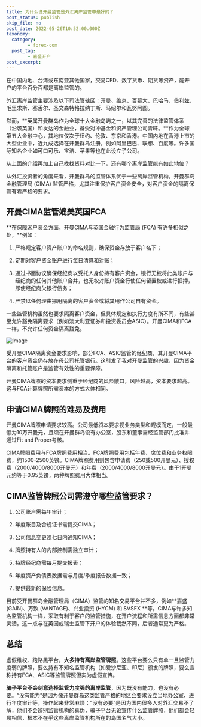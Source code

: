 ```yaml
---
title: 为什么说开曼监管是外汇离岸监管中最好的？
post_status: publish
skip_file: no
post_date: 2022-05-26T10:52:00.000Z
taxonomy:
  category:
        - forex-com
  post_tag:
        - 嘉盛开户
post_excerpt: 
---
```

在中国内地、台湾或东南亚其他国家，交易CFD、数字货币、期货等资产，能开户的平台百分百都是离岸监管的。

外汇离岸监管主要涉及以下司法管辖区：开曼、维京、百慕大、巴哈马、伯利兹、毛里求斯、塞舌尔、圣文森特格拉纳丁斯、马绍尔和瓦努阿图。

然而，**英属开曼群岛作为全球十大金融岛屿之一，以其完善的法律监管体系（沿袭英国）和发达的金融业，备受对冲基金和资产管理公司青睐。**作为全球第五大金融中心，其地位仅次于纽约、伦敦、东京和香港。中国内地在香港上市的大型企业中，近九成选择在开曼群岛注册，例如阿里巴巴、联想、百度等。许多国际知名企业如可口可乐、宝洁、苹果等也在此设立子公司。

从上面的介绍再加上自己找找资料对比一下，还有哪个离岸监管能有如此地位？

从外汇投资者的角度来看，开曼群岛的监管体系优于一些离岸监管机构。开曼群岛金融管理局 (CIMA) 监管严格，尤其注重保护客户资金安全，对客户资金的隔离保管有着严格的要求。

## 开曼CIMA监管媲美英国FCA

**在保障客户资金方面，开曼CIMA与英国金融行为监管局 (FCA) 有许多相似之处，**例如：

1. 严格规定客户资产账户的命名规则，确保资金存放于客户名下；

1. 定期对客户资金账户进行每日清算和对账；

1. 通过书面协议确保经纪商以受托人身份持有客户资金，银行无权将此类账户与经纪商的任何其他账户合并，也无权对账户资金行使任何留置权或进行扣押，即使经纪商欠银行债务；

1. 严禁以任何理由挪用隔离的客户资金或将其用作公司自有资金。

一些监管机构虽然也要求隔离客户资金，但具体规定和执行力度有所不同，有些甚至允许豁免隔离要求（例如澳大利亚证券和投资委员会ASIC）。开曼CIMA和FCA一样，不允许任何资金隔离豁免。

![Image](https://prod-files-secure.s3.us-west-2.amazonaws.com/39ed1227-6d7d-4570-be36-9ccd4a2c4241/bd849744-3fcb-4a37-8312-357962c8f065/image.png?X-Amz-Algorithm=AWS4-HMAC-SHA256&X-Amz-Content-Sha256=UNSIGNED-PAYLOAD&X-Amz-Credential=ASIAZI2LB4664UCYN4TT%2F20251031%2Fus-west-2%2Fs3%2Faws4_request&X-Amz-Date=20251031T161326Z&X-Amz-Expires=3600&X-Amz-Security-Token=IQoJb3JpZ2luX2VjEFAaCXVzLXdlc3QtMiJGMEQCIBBsEcz4KM7Z9wdpYI2lQmmkzmIVhPzEddaoITVUgRexAiBEpN7Oyp%2BuLED3OWLbGvLqEcSfXh3HaYzFG9BvLUZpRCr%2FAwgZEAAaDDYzNzQyMzE4MzgwNSIMQkcpik5MwaWp3u9YKtwDkJG8yv%2BUWasmMcs%2FWnIzdrA3YEBC7%2Bdjp8Swjt2FfmQ78e5lDB6qGtr4hVrt60QawEkQjkj%2BsgeTlOhyhAZ7MNwui%2B%2BH5oW%2FmW5weLM2FBtjxo5HlBYN1nZwGYtsJy%2BVB6%2BQF4pDVoPQKStTXYmcvr6MBlyO46a3M4BQsY19Iq0GVYuuaPVsz8BIWLRdPckmVSuFyybqL7vgS90RMSjRt46t2RvlwfsngOAN0sAg1dinXN12e9dHHadJ0%2BOZjmtVtp%2BG0M2ejjKRiSQU%2BFWiKXdJ5s%2FVsH1J%2FUsihAFyTUWf%2FWizYkR0Is65%2FP7YyDf6Cm%2BFiq8TXGUru4%2FyzbZxDWqlZj961Hn%2BvU002ALxDDYf%2BeDFhlglbzSFyRIu7hQLjjq6D4YEDfK4baS26rWYExRNjBdCoHzYpcN7TGrJU7OfnQC4Y3Zf0udnaREA1Gv4cCMzvRFpWl8AliK2BKuvbgNHs4dGo%2FTOpFVfeore%2BkEjfMcRnIqkI%2BPIF1%2FFap53Rw%2FCPjQqgBJvwDwUxoeQx9CUbi4eLqsbfnf495hgRtYcz66lXZNl36%2FogCCzeOTonmKjMw7AKKOd97t96nVqz1LAUJCNu2TLsquzl3XNM60M3ggr7fBhhrHafuAwzLqTyAY6pgE9mDtFf7VSLNHcGiQQZFl0SKGU7iHoFbx708hX8RREQHIPcILniNXhzlSPzndH7A0tfxQIh9FXI4ZkDUQhsLcps6zz7qBImFX6Tklk2jCZYdA49AWzH5GwD6MgNALDz3Qb6LGVIyO0tJ%2Bjv2IU7JRkTCEvU74%2BeevHwTv8FYMMIexFEmeRey2bKJD%2FI8IvXvn4DPZOXvyRg4wt4ZsnM3T2EGlHWGGX&X-Amz-Signature=33dbaefba530eda7b09ff14a56b5a6fc404de220466ad7e944726c51002abab7&X-Amz-SignedHeaders=host&x-amz-checksum-mode=ENABLED&x-id=GetObject)

受开曼CIMA隔离资金要求影响，部分FCA、ASIC监管的经纪商，其开曼CIMA平台的客户资金仍存放在母公司托管银行。这引发了我对开曼监管的兴趣，因为资金隔离和托管账户是监管有效性的重要保障。

开曼CIMA牌照的资本要求侧重于经纪商的风险敞口，风险越高，资本要求越高。这与FCA计算牌照所需资本的方式大体相同。

## **申请CIMA牌照的难易及费用**

开曼CIMA牌照申请要求较高。公司最低资本要求视业务类型和规模而定，一般最低为10万开曼元，且须在开曼群岛设有办公室，股东和董事需经监管部门批准并通过Fit and Proper考核。

CIMA牌照费用与FCA牌照费用相当。FCA牌照费用包括年费、席位费和业务权限费，约1500-2500英镑。CIMA牌照费用则包含申请费（250或500开曼元）、授权费（2000/4000/8000开曼元）和年费（2000/4000/8000开曼元）。由于1开曼元约等于0.95英镑，两种牌照费用大体相当。

## CIMA监管牌照公司需遵守哪些监管要求？

1. 公司账户需每年审计；

1. 年度账目及合规证书需提交CIMA；

1. 公司信息变更须七日内通知CIMA；

1. 牌照持有人的内部控制需独立审计；

1. 持牌经纪商需每月提交报表；

1. 年度资产负债表数据需与月度/季度报告数据一致；

1. 提供最新的保险信息。

目前受开曼群岛金融管理局（CIMA）监管的知名交易平台并不多，例如**嘉盛 (GAIN)、万致 (VANTAGE)、兴业投资 (HYCM) 和 SVSFX **等。CIMA与许多知名监管机构一样，采取有利于客户的监管措施，在开户流程和所需信息方面都非常灵活。这一点与在英国或瑞士监管下开户的体验截然不同，后者通常更为严格。

## 总结

虚假维权、跑路黑平台，**大多持有离岸监管牌照**。这些平台要么只有单一且监管力度弱的牌照，要么持有不知名监管机构（如爱沙尼亚、印尼）颁发的牌照，要么宣称持有FCA、ASIC等监管牌照但实为虚假宣传。

**骗子平台不会刻意选择监管力度强的离岸监管**，因为既没有能力，也没有必要。“没有能力”是因为像开曼群岛这类监管严格的地区会要求设立当地办公室、进行年度审计等，操作起来非常麻烦；“没有必要”是因为国内很多人对外汇交易不了解，他们不会辨别监管机构的真伪，骗子平台无论宣传什么监管牌照，他们都会轻易相信，根本不在乎这些离岸监管机构所在的岛国名气大小。